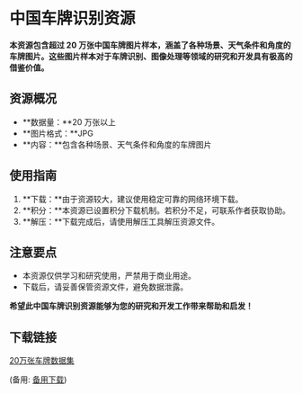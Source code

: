  # 中国车牌识别资源

 **本资源包含超过 20 万张中国车牌图片样本，涵盖了各种场景、天气条件和角度的车牌图片。这些图片样本对于车牌识别、图像处理等领域的研究和开发具有极高的借鉴价值。**

 ## 资源概况

 * **数据量：**20 万张以上
 * **图片格式：**JPG
 * **内容：**包含各种场景、天气条件和角度的车牌图片

 ## 使用指南

 1. **下载：**由于资源较大，建议使用稳定可靠的网络环境下载。
 2. **积分：**本资源已设置积分下载机制。若积分不足，可联系作者获取协助。
 3. **解压：**下载完成后，请使用解压工具解压资源文件。

 ## 注意要点

 * 本资源仅供学习和研究使用，严禁用于商业用途。
 * 下载后，请妥善保管资源文件，避免数据泄露。

 **希望此中国车牌识别资源能够为您的研究和开发工作带来帮助和启发！**

 ## 下载链接
 [20万张车牌数据集](https://pan.quark.cn/s/673ff09aa93f) 

 (备用: [备用下载](https://pan.baidu.com/s/1LeiMrPkPjV-uew4EPqNwiA?pwd=1234))

